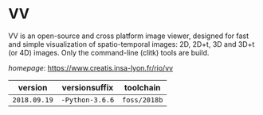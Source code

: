 # VV

VV is an open-source and cross platform image viewer, designed for fast and  simple visualization of spatio-temporal images: 2D, 2D+t, 3D and 3D+t (or 4D)  images. Only the command-line (clitk) tools are build.

*homepage*: <https://www.creatis.insa-lyon.fr/rio/vv>

version | versionsuffix | toolchain
--------|---------------|----------
``2018.09.19`` | ``-Python-3.6.6`` | ``foss/2018b``
